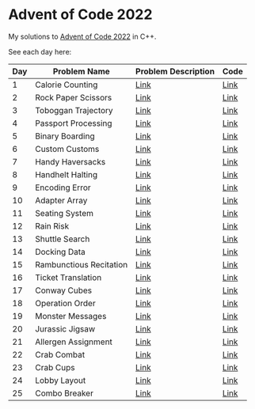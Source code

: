 # Advent of Code 2022

My solutions to [Advent of Code 2022](https://adventofcode.com/) in C++. 

See each day here:

| Day | Problem Name | Problem Description | Code |
| --- | ------------ | ------------------- | ---- |
| 1 | Calorie Counting | [Link](https://adventofcode.com/2022/day/1) | [Link](src/dec1.cc) |
| 2 | Rock Paper Scissors | [Link](https://adventofcode.com/2022/day/2) | [Link](src/dec2.cc) |
| 3 | Toboggan Trajectory | [Link](https://adventofcode.com/2022/day/3) | [Link](src/dec3.cc) |
| 4 | Passport Processing | [Link](https://adventofcode.com/2022/day/4) | [Link](src/dec4.cc) |
| 5 | Binary Boarding | [Link](https://adventofcode.com/2022/day/5) | [Link](src/dec5.cc) |
| 6 | Custom Customs | [Link](https://adventofcode.com/2022/day/6) | [Link](src/dec6.cc) |
| 7 | Handy Haversacks | [Link](https://adventofcode.com/2022/day/7) | [Link](src/dec7.cc) |
| 8 | Handhelt Halting | [Link](https://adventofcode.com/2022/day/8) | [Link](src/dec8.cc) |
| 9 | Encoding Error | [Link](https://adventofcode.com/2022/day/9) | [Link](src/dec9.cc) |
| 10 | Adapter Array | [Link](https://adventofcode.com/2022/day/10) | [Link](src/dec10.cc) |
| 11 | Seating System | [Link](https://adventofcode.com/2022/day/11) | [Link](src/dec11.cc) |
| 12 | Rain Risk | [Link](https://adventofcode.com/2022/day/12) | [Link](src/dec12.cc) |
| 13 | Shuttle Search | [Link](https://adventofcode.com/2022/day/13) | [Link](src/dec13.cc) |
| 14 | Docking Data | [Link](https://adventofcode.com/2022/day/14) | [Link](src/dec14.cc) |
| 15 | Rambunctious Recitation | [Link](https://adventofcode.com/2022/day/15) | [Link](src/dec15.cc) |
| 16 | Ticket Translation | [Link](https://adventofcode.com/2022/day/16) | [Link](src/dec16.cc) |
| 17 | Conway Cubes | [Link](https://adventofcode.com/2022/day/17) | [Link](src/dec17.cc) |
| 18 | Operation Order | [Link](https://adventofcode.com/2022/day/18) | [Link](src/dec18.cc) |
| 19 | Monster Messages | [Link](https://adventofcode.com/2022/day/19) | [Link](src/dec19.cc) |
| 20 | Jurassic Jigsaw | [Link](https://adventofcode.com/2022/day/20) | [Link](src/dec20.cc) |
| 21 | Allergen Assignment | [Link](https://adventofcode.com/2022/day/21) | [Link](src/dec21.cc) |
| 22 | Crab Combat | [Link](https://adventofcode.com/2022/day/22) | [Link](src/dec22.cc) |
| 23 | Crab Cups | [Link](https://adventofcode.com/2022/day/23) | [Link](src/dec23.cc) |
| 24 | Lobby Layout | [Link](https://adventofcode.com/2022/day/24) | [Link](src/dec24.cc) |
| 25 | Combo Breaker | [Link](https://adventofcode.com/2022/day/25) | [Link](src/dec25.cc) |

